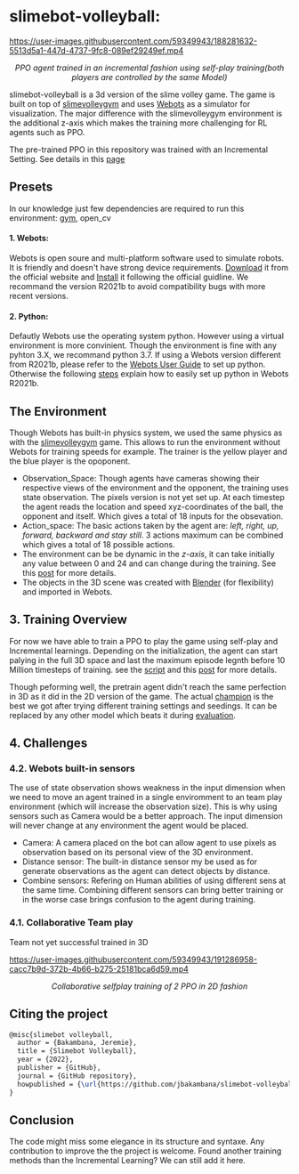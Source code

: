 # slimebot-volleyball: 

https://user-images.githubusercontent.com/59349943/188281632-5513d5a1-447d-4737-9fc8-089ef29249ef.mp4
<p align="center">
  <em>PPO agent trained in an incremental fashion using self-play training(both players are controlled by the same Model)</em>
</p>

slimebot-volleyball is a 3d version of the slime volley game. The game is built on top of [slimevolleygym](https://github.com/hardmaru/slimevolleygym) and uses [Webots](https://cyberbotics.com/) as a simulator for visualization. The major difference with the slimevolleygym environment is the additional z-axis which makes the training more challenging for RL agents such as PPO.

The pre-trained PPO in this repository was trained with an Incremental Setting. See details in this [page](https://github.com/jbakambana/slimebot-volleyball/blob/main/INCREMENTAL%20TRAINING.MD)

## Presets

In our knowledge just few dependencies are required to run this environment: [gym](https://github.com/openai/gym), open_cv

#### 1. Webots:

Webots is open soure and multi-platform software used to simulate robots. It is friendly and doesn't have strong device requirements. [Download](https://cyberbotics.com/) it from the official website and [Install](https://cyberbotics.com/doc/guide/installing-webots) it following the official guidline. We recommand the version R2021b to avoid compatibility bugs with more recent versions.

#### 2. Python:

Defautly Webots use the operating system python. However using a virtual environment is more convinient. Though the environment is fine with any pyhton 3.X, we recommand python 3.7. If using a Webots version different from R2021b, please refer to the [Webots User Guide](https://cyberbotics.com/doc/guide/using-python) to set up python. Otherwise the following [steps](https://github.com/jbakambana/slimebot-volleyball/blob/main/SETTING%20UP.md) explain how to easily set up python in Webots R2021b.

## The Environment

Though Webots has built-in physics system, we used the same physics as with the [slimevolleygym](https://github.com/hardmaru/slimevolleygym) game. This allows to run the environment without Webots for training speeds for example. The trainer is the yellow player and the blue player is the opoponent.

- Observation_Space: Though agents have cameras showing their respective views of the environment and the opponent, the training uses state observation. The pixels version is not yet set up. At each timestep the agent reads the location and speed xyz-coordinates of the ball, the opponent and itself. Which gives a total of 18 inputs for the obsevation.
- Action_space: The basic actions taken by the agent are: *left, right, up, forward, backward  and stay still*. 3 actions maximum can be combined which  gives a total of 18 possible actions.
- The environment can be be dynamic in the *z-axis*, it can take initially any value between 0 and 24 and can change during the training. See this [post](https://github.com/jbakambana/slimebot-volleyball/blob/main/INCREMENTAL%20TRAINING.MD) for more details.
- The objects in the 3D scene was created with [Blender](https://www.blender.org/) (for flexibility) and imported in Webots.

## 3. Training Overview

For now we have able to train a PPO to play the game using self-play and Incremental learnings. Depending on the initialization, the agent can start palying in the full 3D space and last the maximum episode legnth before 10 Million timesteps of training. see the [script](https://github.com/jbakambana/slimebot-volleyball/blob/main/slimebot-volleyball/controllers/selfplay_training_ppo/selfplay_training_ppo.py) and this [post](https://github.com/jbakambana/slimebot-volleyball/blob/main/INCREMENTAL%20TRAINING.MD) for more details.

Though peforming well, the pretrain agent didn't reach the same perfection in 3D as it did in the 2D version of the game. The actual [champion](link) is the best we got after trying different training settings and seedings. It can be replaced by any other model which beats it during [evaluation](link).


## 4. Challenges

### 4.2. Webots built-in sensors

The use of state observation shows weakness in the input dimension when we need to move an agent trained in a single enviromment to an team play environment (which will increase the observation size). This is why using sensors such as Camera would be a better approach. The input dimension will never change at any environment the agent would  be placed.

- Camera: A camera placed on the bot can allow agent to use pixels as observation based on its personal view of the 3D environment.
- Distance sensor: The built-in distance sensor my be used as for generate observations as the agent can detect objects by distance.
- Combine sensors: Refering on Human abilities of using different sens at the same time. Combining different sensors can bring better training or in the worse case brings confusion to the agent during training.

### 4.1. Collaborative Team play
Team not yet successful trained in 3D

https://user-images.githubusercontent.com/59349943/191286958-cacc7b9d-372b-4b66-b275-25181bca6d59.mp4

<p align="center">
  <em>Collaborative selfplay training of 2 PPO in 2D fashion</em>
</p>

## Citing the project
```latex
@misc{slimebot volleyball,
  author = {Bakambana, Jeremie},
  title = {Slimebot Volleyball},
  year = {2022},
  publisher = {GitHub},
  journal = {GitHub repository},
  howpublished = {\url{https://github.com/jbakambana/slimebot-volleyball}},
}
```
## Conclusion

The code might miss some elegance in its structure and syntaxe. Any contribution to improve the the project is welcome. Found another training methods than the Incremental Learning? We can still add it here.


